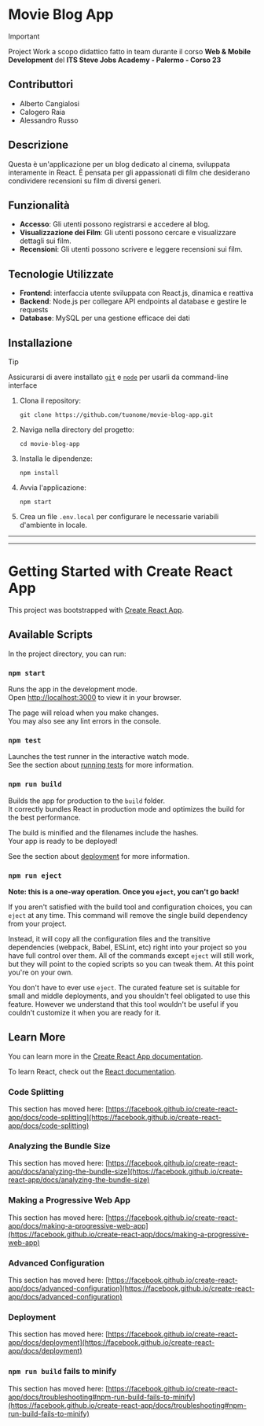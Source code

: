 # Movie Blog App

> [!IMPORTANT]
>
> Project Work a scopo didattico fatto in team durante il corso **Web & Mobile Development** del **ITS Steve Jobs Academy - Palermo - Corso 23**

## Contributtori

- Alberto Cangialosi
- Calogero Raia
- Alessandro Russo

## Descrizione

Questa è un'applicazione per un blog dedicato al cinema, sviluppata interamente in React. È pensata per gli appassionati di film che desiderano condividere recensioni su film di diversi generi.

## Funzionalità

- **Accesso**: Gli utenti possono registrarsi e accedere al blog.
- **Visualizzazione dei Film**: Gli utenti possono cercare e visualizzare dettagli sui film.
- **Recensioni**: Gli utenti possono scrivere e leggere recensioni sui film.

## Tecnologie Utilizzate

- **Frontend**: interfaccia utente sviluppata con React.js, dinamica e reattiva
- **Backend**: Node.js per collegare API endpoints al database e gestire le requests
- **Database**: MySQL per una gestione efficace dei dati

## Installazione

> [!TIP]
>
> Assicurarsi di avere installato [`git`][git] e [`node`][node] per usarli da command-line interface

1. Clona il repository:

   ```
   git clone https://github.com/tuonome/movie-blog-app.git
   ```

2. Naviga nella directory del progetto:

   ```
   cd movie-blog-app
   ```

3. Installa le dipendenze:

   ```
   npm install
   ```

4. Avvia l'applicazione:
   ```
   npm start
   ```
5. Crea un file `.env.local` per configurare le necessarie variabili d'ambiente in locale.

[git]: https://git-scm.com/book/it/v2/Per-Iniziare-Installing-Git
[node]: https://nodejs.org/en/download

---

---

# Getting Started with Create React App

This project was bootstrapped with [Create React App](https://github.com/facebook/create-react-app).

## Available Scripts

In the project directory, you can run:

### `npm start`

Runs the app in the development mode.\
Open [http://localhost:3000](http://localhost:3000) to view it in your browser.

The page will reload when you make changes.\
You may also see any lint errors in the console.

### `npm test`

Launches the test runner in the interactive watch mode.\
See the section about [running tests](https://facebook.github.io/create-react-app/docs/running-tests) for more information.

### `npm run build`

Builds the app for production to the `build` folder.\
It correctly bundles React in production mode and optimizes the build for the best performance.

The build is minified and the filenames include the hashes.\
Your app is ready to be deployed!

See the section about [deployment](https://facebook.github.io/create-react-app/docs/deployment) for more information.

### `npm run eject`

**Note: this is a one-way operation. Once you `eject`, you can't go back!**

If you aren't satisfied with the build tool and configuration choices, you can `eject` at any time. This command will remove the single build dependency from your project.

Instead, it will copy all the configuration files and the transitive dependencies (webpack, Babel, ESLint, etc) right into your project so you have full control over them. All of the commands except `eject` will still work, but they will point to the copied scripts so you can tweak them. At this point you're on your own.

You don't have to ever use `eject`. The curated feature set is suitable for small and middle deployments, and you shouldn't feel obligated to use this feature. However we understand that this tool wouldn't be useful if you couldn't customize it when you are ready for it.

## Learn More

You can learn more in the [Create React App documentation](https://facebook.github.io/create-react-app/docs/getting-started).

To learn React, check out the [React documentation](https://reactjs.org/).

### Code Splitting

This section has moved here: [https://facebook.github.io/create-react-app/docs/code-splitting](https://facebook.github.io/create-react-app/docs/code-splitting)

### Analyzing the Bundle Size

This section has moved here: [https://facebook.github.io/create-react-app/docs/analyzing-the-bundle-size](https://facebook.github.io/create-react-app/docs/analyzing-the-bundle-size)

### Making a Progressive Web App

This section has moved here: [https://facebook.github.io/create-react-app/docs/making-a-progressive-web-app](https://facebook.github.io/create-react-app/docs/making-a-progressive-web-app)

### Advanced Configuration

This section has moved here: [https://facebook.github.io/create-react-app/docs/advanced-configuration](https://facebook.github.io/create-react-app/docs/advanced-configuration)

### Deployment

This section has moved here: [https://facebook.github.io/create-react-app/docs/deployment](https://facebook.github.io/create-react-app/docs/deployment)

### `npm run build` fails to minify

This section has moved here: [https://facebook.github.io/create-react-app/docs/troubleshooting#npm-run-build-fails-to-minify](https://facebook.github.io/create-react-app/docs/troubleshooting#npm-run-build-fails-to-minify)
